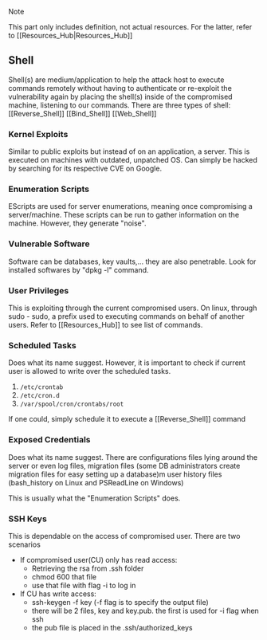 > [!NOTE]
> This part only includes definition, not actual resources. For the latter, refer to [[Resources_Hub|Resources_Hub]]

## Shell
Shell(s) are medium/application to help the attack host to execute commands remotely without having to authenticate or re-exploit the vulnerability again by placing the shell(s) inside of the compromised machine, listening to our commands. There are three types of shell:
[[Reverse_Shell]]
[[Bind_Shell]]
[[Web_Shell]]

### Kernel Exploits
Similar to public exploits but instead of on an application, a server. This is executed on machines with outdated, unpatched OS. Can simply be hacked by searching for its respective CVE on Google.

### Enumeration Scripts
EScripts are used for server enumerations, meaning once compromising a server/machine. These scripts can be run to gather information on the machine. However, they generate "noise".

### Vulnerable Software
Software can be databases, key vaults,... they are also penetrable. Look for installed softwares by "dpkg -l" command.

### User Privileges
This is exploiting through the current compromised users. On linux, through sudo - sudo, a prefix used to executing commands on behalf of another users. Refer to [[Resources_Hub]] to see list of commands.


### Scheduled Tasks
Does what its name suggest. However, it is important to check if current user is allowed to write over the scheduled tasks.
1. `/etc/crontab`
2. `/etc/cron.d`
3. `/var/spool/cron/crontabs/root`
   
If one could, simply schedule it to execute a [[Reverse_Shell]] command

### Exposed Credentials
Does what its name suggest. There are configurations files lying around the server or even log files, migration files (some DB administrators create migration files for easy setting up a database)m user history files (bash_history on Linux and PSReadLine on Windows)

This is usually what the "Enumeration Scripts" does.

### SSH Keys
This is dependable on the access of compromised user. There are two scenarios
- If compromised user(CU) only has read access:
	- Retrieving the rsa from .ssh folder
	- chmod 600 that file
	- use that file with flag -i to log in
- If CU has write access:
	- ssh-keygen -f key (-f flag is to specify the output file)
	- there will be 2 files, key and key.pub. the first is used for -i flag when ssh
	- the pub file is placed in the .ssh/authorized_keys



